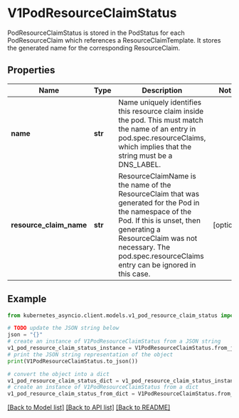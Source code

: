 # V1PodResourceClaimStatus

PodResourceClaimStatus is stored in the PodStatus for each PodResourceClaim which references a ResourceClaimTemplate. It stores the generated name for the corresponding ResourceClaim.

## Properties

Name | Type | Description | Notes
------------ | ------------- | ------------- | -------------
**name** | **str** | Name uniquely identifies this resource claim inside the pod. This must match the name of an entry in pod.spec.resourceClaims, which implies that the string must be a DNS_LABEL. | 
**resource_claim_name** | **str** | ResourceClaimName is the name of the ResourceClaim that was generated for the Pod in the namespace of the Pod. If this is unset, then generating a ResourceClaim was not necessary. The pod.spec.resourceClaims entry can be ignored in this case. | [optional] 

## Example

```python
from kubernetes_asyncio.client.models.v1_pod_resource_claim_status import V1PodResourceClaimStatus

# TODO update the JSON string below
json = "{}"
# create an instance of V1PodResourceClaimStatus from a JSON string
v1_pod_resource_claim_status_instance = V1PodResourceClaimStatus.from_json(json)
# print the JSON string representation of the object
print(V1PodResourceClaimStatus.to_json())

# convert the object into a dict
v1_pod_resource_claim_status_dict = v1_pod_resource_claim_status_instance.to_dict()
# create an instance of V1PodResourceClaimStatus from a dict
v1_pod_resource_claim_status_from_dict = V1PodResourceClaimStatus.from_dict(v1_pod_resource_claim_status_dict)
```
[[Back to Model list]](../README.md#documentation-for-models) [[Back to API list]](../README.md#documentation-for-api-endpoints) [[Back to README]](../README.md)


